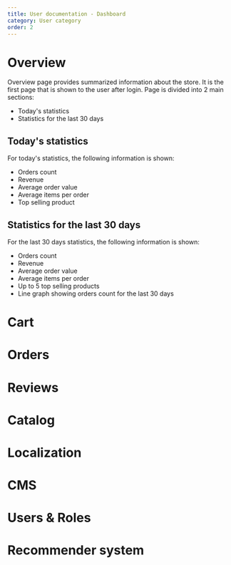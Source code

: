 ```yaml
---
title: User documentation - Dashboard
category: User category
order: 2
---
```


# Overview
Overview page provides summarized information about the store. It is the first page that is shown to the user after login. Page is divided into 2 main sections:
* Today's statistics
* Statistics for the last 30 days

## Today's statistics
For today's statistics, the following information is shown:
* Orders count
* Revenue
* Average order value
* Average items per order
* Top selling product

## Statistics for the last 30 days
For the last 30 days statistics, the following information is shown:
* Orders count
* Revenue
* Average order value
* Average items per order
* Up to 5 top selling products
* Line graph showing orders count for the last 30 days

# Cart
# Orders
# Reviews
# Catalog
# Localization
# CMS
# Users & Roles
# Recommender system